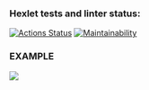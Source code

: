 ### Hexlet tests and linter status:
[![Actions Status](https://github.com/Femalopper/frontend-project-46/workflows/Node%20CI/badge.svg)](https://github.com/Femalopper/frontend-project-46/actions)
[![Maintainability](https://api.codeclimate.com/v1/badges/289c0c03d6d191f6410a/maintainability)](https://codeclimate.com/github/Femalopper/frontend-project-46/maintainability)


### EXAMPLE
<a href="https://asciinema.org/a/PnAZKQomnyIwtRAet5yhezqxd" target="_blank"><img src="https://asciinema.org/a/PnAZKQomnyIwtRAet5yhezqxd.svg" /></a>